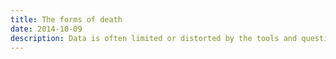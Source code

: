 ```yaml
---
title: The forms of death
date: 2014-10-09
description: Data is often limited or distorted by the tools and questions used to collect it.
---
```

